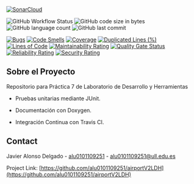 <!-- SHIELDS -->

[![SonarCloud](https://sonarcloud.io/images/project_badges/sonarcloud-orange.svg)](https://sonarcloud.io/dashboard?id=alu0101109251_airportV2LDH)

![GitHub Workflow Status](https://img.shields.io/github/workflow/status/alu0101109251/airportV2LDH/Build)
![GitHub code size in bytes](https://img.shields.io/github/languages/code-size/alu0101109251/airportV2LDH)
![GitHub language count](https://img.shields.io/github/languages/count/alu0101109251/airportV2LDH)
![GitHub last commit](https://img.shields.io/github/last-commit/alu0101109251/airportV2LDH)

[![Bugs](https://sonarcloud.io/api/project_badges/measure?project=alu0101109251_airportV2LDH&metric=bugs)](https://sonarcloud.io/dashboard?id=alu0101109251_airportV2LDH)
[![Code Smells](https://sonarcloud.io/api/project_badges/measure?project=alu0101109251_airportV2LDH&metric=code_smells)](https://sonarcloud.io/dashboard?id=alu0101109251_airportV2LDH)
[![Coverage](https://sonarcloud.io/api/project_badges/measure?project=alu0101109251_airportV2LDH&metric=coverage)](https://sonarcloud.io/dashboard?id=alu0101109251_airportV2LDH)
[![Duplicated Lines (%)](https://sonarcloud.io/api/project_badges/measure?project=alu0101109251_airportV2LDHV2&metric=duplicated_lines_density)](https://sonarcloud.io/dashboard?id=alu0101109251_airportV2LDH)
[![Lines of Code](https://sonarcloud.io/api/project_badges/measure?project=alu0101109251_airportV2LDH&metric=ncloc)](https://sonarcloud.io/dashboard?id=alu0101109251_airportV2LDH)
[![Maintainability Rating](https://sonarcloud.io/api/project_badges/measure?project=alu0101109251_airportV2LDH&metric=sqale_rating)](https://sonarcloud.io/dashboard?id=alu0101109251_airportV2LDH)
[![Quality Gate Status](https://sonarcloud.io/api/project_badges/measure?project=alu0101109251_airportV2LDH&metric=alert_status)](https://sonarcloud.io/dashboard?id=alu0101109251_airportV2LDH)
[![Reliability Rating](https://sonarcloud.io/api/project_badges/measure?project=alu0101109251_airportV2LDH&metric=reliability_rating)](https://sonarcloud.io/dashboard?id=alu0101109251_airportV2LDH)
[![Security Rating](https://sonarcloud.io/api/project_badges/measure?project=alu0101109251_airportV2LDH&metric=security_rating)](https://sonarcloud.io/dashboard?id=alu0101109251_airportV2LDH)

<!-- ABOUT -->
## Sobre el Proyecto
Repositorio para Práctica 7 de Laboratorio de Desarrollo y Herramientas

* Pruebas unitarias mediante JUnit.

* Documentación con Doxygen.

* Integración Continua con Travis CI.

<!-- CONTACT -->
## Contact

Javier Alonso Delgado - [alu0101109251](https://github.com/alu0101109251) - alu0101109251@ull.edu.es

Project Link: [https://github.com/alu0101109251/airportV2LDH](https://github.com/alu0101109251/airportV2LDH)
